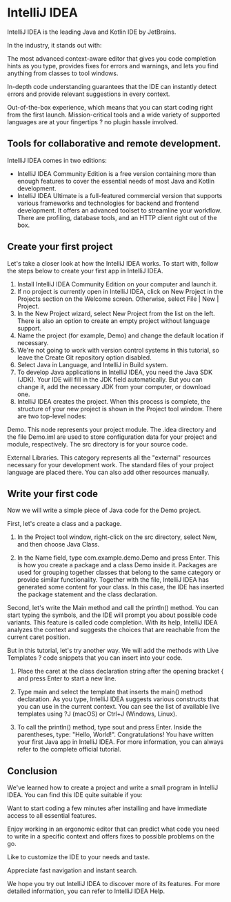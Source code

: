 # IntelliJ IDEA

IntelliJ IDEA is the leading Java and Kotlin IDE by JetBrains.

In the industry, it stands out with:

The most advanced context-aware editor that gives you code completion hints as you type, provides fixes
for errors and warnings, and lets you find anything from classes to tool windows.

In-depth code understanding guarantees that the IDE can instantly detect errors and provide relevant 
suggestions in every context.

Out-of-the-box experience, which means that you can start coding right from the first launch.
Mission-critical tools and a wide variety of supported languages are at your fingertips ? no plugin 
hassle involved.

## Tools for collaborative and remote development.

IntelliJ IDEA comes in two editions:

- IntelliJ IDEA Community Edition is a free version containing more than enough features to cover the 
essential needs of most Java and Kotlin development.
- IntelliJ IDEA Ultimate is a full-featured commercial version that supports various frameworks and 
technologies for backend and frontend development. It offers an advanced toolset to streamline your 
workflow. There are profiling, database tools, and an HTTP client right out of the box.

## Create your first project
Let's take a closer look at how the IntelliJ IDEA works. To start with, follow the steps below to create
your first app in IntelliJ IDEA.

1. Install IntelliJ IDEA Community Edition on your computer and launch it.
2. If no project is currently open in IntelliJ IDEA, click on New Project in the Projects section on the
Welcome screen. Otherwise, select File | New | Project.
3. In the New Project wizard, select New Project from the list on the left. There is also an option to
create an empty project without language support.
4. Name the project (for example, Demo) and change the default location if necessary.
5. We're not going to work with version control systems in this tutorial, so leave the Create Git
repository option disabled.
6. Select Java in Language, and IntelliJ in Build system.
7. To develop Java applications in IntelliJ IDEA, you need the Java SDK (JDK). Your IDE will fill in
the JDK field automatically. But you can change it, add the necessary JDK from your computer, or
download one.
8. IntelliJ IDEA creates the project. When this process is complete, the structure of your new project
is shown in the Project tool window. There are two top-level nodes:

Demo. This node represents your project module. The .idea directory and the file Demo.iml are used to 
store configuration data for your project and module, respectively. The src directory is for your 
source code.

External Libraries. This category represents all the "external" resources necessary for your development 
work. The standard files of your project language are placed there. You can also add other resources
manually.

## Write your first code
Now we will write a simple piece of Java code for the Demo project.

First, let's create a class and a package.

1. In the Project tool window, right-click on the src directory, select New, and then choose Java Class.

2. In the Name field, type com.example.demo.Demo and press Enter. This is how you create a package and a class Demo inside it. Packages are used for grouping together classes that belong to the same category or provide similar functionality.
   Together with the file, IntelliJ IDEA has generated some content for your class. In this case, the IDE has inserted the package statement and the class declaration.

Second, let's write the Main method and call the println() method. You can start typing the symbols, and the IDE will prompt you about possible code variants. This feature is called code completion. With its help, IntelliJ IDEA analyzes the context and suggests the choices that are reachable from the current caret position.

But in this tutorial, let's try another way. We will add the methods with Live Templates ? code snippets that you can insert into your code.

1. Place the caret at the class declaration string after the opening bracket { and press Enter to start a new line.

2. Type main and select the template that inserts the main() method declaration.
   As you type, IntelliJ IDEA suggests various constructs that you can use in the current context. You can see the list of available live templates using ?J (macOS) or Ctrl+J (Windows, Linux).

3. To call the println() method, type sout and press Enter. Inside the parentheses, type: "Hello, World!".
   Congratulations! You have written your first Java app in IntelliJ IDEA. For more information, you can always refer to the complete official tutorial.

 ## Conclusion
We've learned how to create a project and write a small program in IntelliJ IDEA. You can find this IDE quite suitable if you:

Want to start coding a few minutes after installing and have immediate access to all essential features.

Enjoy working in an ergonomic editor that can predict what code you need to write in a specific context and offers fixes to possible problems on the go.

Like to customize the IDE to your needs and taste.

Appreciate fast navigation and instant search.

We hope you try out IntelliJ IDEA to discover more of its features. For more detailed information, you can refer to IntelliJ IDEA Help.
